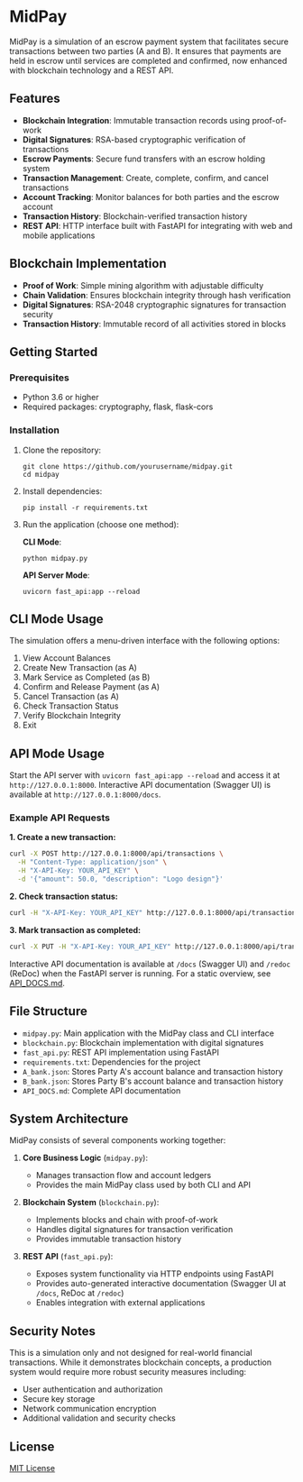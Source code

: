 # MidPay

MidPay is a simulation of an escrow payment system that facilitates secure transactions between two parties (A and B). It ensures that payments are held in escrow until services are completed and confirmed, now enhanced with blockchain technology and a REST API.

## Features

- **Blockchain Integration**: Immutable transaction records using proof-of-work
- **Digital Signatures**: RSA-based cryptographic verification of transactions
- **Escrow Payments**: Secure fund transfers with an escrow holding system
- **Transaction Management**: Create, complete, confirm, and cancel transactions
- **Account Tracking**: Monitor balances for both parties and the escrow account
- **Transaction History**: Blockchain-verified transaction history
- **REST API**: HTTP interface built with FastAPI for integrating with web and mobile applications

## Blockchain Implementation

- **Proof of Work**: Simple mining algorithm with adjustable difficulty
- **Chain Validation**: Ensures blockchain integrity through hash verification
- **Digital Signatures**: RSA-2048 cryptographic signatures for transaction security
- **Transaction History**: Immutable record of all activities stored in blocks

## Getting Started

### Prerequisites

- Python 3.6 or higher
- Required packages: cryptography, flask, flask-cors

### Installation

1. Clone the repository:
   ```
   git clone https://github.com/yourusername/midpay.git
   cd midpay
   ```

2. Install dependencies:
   ```
   pip install -r requirements.txt
   ```

3. Run the application (choose one method):

   **CLI Mode**:
   ```
   python midpay.py
   ```

   **API Server Mode**:
   ```
   uvicorn fast_api:app --reload
   ```

## CLI Mode Usage

The simulation offers a menu-driven interface with the following options:

1. View Account Balances
2. Create New Transaction (as A)
3. Mark Service as Completed (as B)
4. Confirm and Release Payment (as A)
5. Cancel Transaction (as A)
6. Check Transaction Status
7. Verify Blockchain Integrity
8. Exit

## API Mode Usage

Start the API server with `uvicorn fast_api:app --reload` and access it at `http://127.0.0.1:8000`. Interactive API documentation (Swagger UI) is available at `http://127.0.0.1:8000/docs`.

### Example API Requests

**1. Create a new transaction:**
```bash
curl -X POST http://127.0.0.1:8000/api/transactions \
  -H "Content-Type: application/json" \
  -H "X-API-Key: YOUR_API_KEY" \
  -d '{"amount": 50.0, "description": "Logo design"}'
```

**2. Check transaction status:**
```bash
curl -H "X-API-Key: YOUR_API_KEY" http://127.0.0.1:8000/api/transactions/YOUR_TRANSACTION_ID
```

**3. Mark transaction as completed:**
```bash
curl -X PUT -H "X-API-Key: YOUR_API_KEY" http://127.0.0.1:8000/api/transactions/YOUR_TRANSACTION_ID/complete
```

Interactive API documentation is available at `/docs` (Swagger UI) and `/redoc` (ReDoc) when the FastAPI server is running. For a static overview, see [API_DOCS.md](API_DOCS.md).

## File Structure

- `midpay.py`: Main application with the MidPay class and CLI interface
- `blockchain.py`: Blockchain implementation with digital signatures
- `fast_api.py`: REST API implementation using FastAPI
- `requirements.txt`: Dependencies for the project
- `A_bank.json`: Stores Party A's account balance and transaction history
- `B_bank.json`: Stores Party B's account balance and transaction history
- `API_DOCS.md`: Complete API documentation

## System Architecture

MidPay consists of several components working together:

1. **Core Business Logic** (`midpay.py`):
   - Manages transaction flow and account ledgers
   - Provides the main MidPay class used by both CLI and API

2. **Blockchain System** (`blockchain.py`):
   - Implements blocks and chain with proof-of-work
   - Handles digital signatures for transaction verification
   - Provides immutable transaction history

3. **REST API** (`fast_api.py`):
   - Exposes system functionality via HTTP endpoints using FastAPI
   - Provides auto-generated interactive documentation (Swagger UI at `/docs`, ReDoc at `/redoc`)
   - Enables integration with external applications

## Security Notes

This is a simulation only and not designed for real-world financial transactions. While it demonstrates blockchain concepts, a production system would require more robust security measures including:

- User authentication and authorization
- Secure key storage
- Network communication encryption
- Additional validation and security checks

## License

[MIT License](LICENSE)
